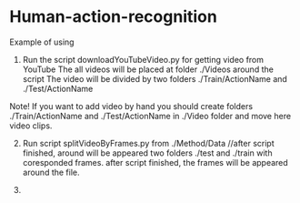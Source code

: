 # Human-action-recognition

Example of using

1. Run the script downloadYouTubeVideo.py for getting video from YouTube
The all videos will be placed at folder ./Videos around the script
The video will be divided by two folders ./Train/ActionName and ./Test/ActionName

Note! If you want to add video by hand you should create folders ./Train/ActionName and ./Test/ActionName in ./Video folder and move here video clips.

2. Run script splitVideoByFrames.py from ./Method/Data
//after script finished, around will be appeared two folders ./test and ./train with coresponded frames.
after script finished, the frames will be appeared around the file.

3. 